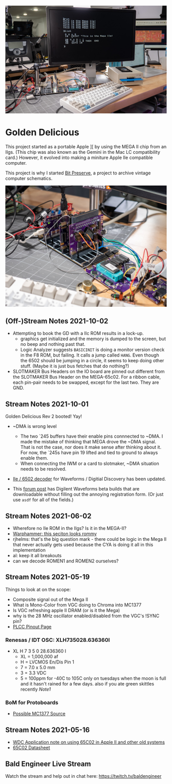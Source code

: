![demo of Mega IIe running AppleSoft](images/2022-06_05_mega_iie_rev2_with_vga_monitor.jpg)
# Golden Delicious

This project started as a portable Apple ][ by using the MEGA II chip from an IIgs. (This chip was also known as the Gemini in the Mac LC compatibility card.) However, it evolved into making a miniture Apple IIe compatible computer.

This project is why I started [Bit Preserve](https://github.com/baldengineer/bit-preserve), a project to archive vintage computer schematics.

![Mega IIe Rev2 Hardware](images/2022-06_05_mega_iie_rev2.jpg)


## (Off-)Stream Notes 2021-10-02
* Attempting to book the GD with a IIc ROM results in a lock-up.
  * graphics get initialized and the memory is dumped to the screen, but no beep and nothing past that.
  * Logic Analyzer suggests `BASICINIT` is doing a monitor version check in the F8 ROM, but failing. It calls a jump called `HANG`. Even though the 6502 should be jumping in a circle, it seems to keep doing other stuff. (Maybe it is just bus fetches that do nothing?)
* SLOTMAKER Bus Headers on the IO board are pinned out different from the SLOTMAKER Bus Header on the MEGA-65c02. For a ribbon cable, each pin-pair needs to be swapped, except for the last two. They are GND.

## Stream Notes 2021-10-01
Golden Delicious Rev 2 booted! Yay!

* \~DMA is wrong level
  * The two \`245 buffers have their enable pins connnected to \~DMA. I made the mistake of thinking that MEGA drove the \~DMA signal. That is not the case, nor does it make sense after thinking about it. For now, the \`245s have pin 19 lifted and tied to ground to always enable them. 
  * When connecting the IWM or a card to slotmaker, \~DMA situation needs to be resolved.

* [IIe / 6502 decoder](https://discord.com/channels/369243434080272385/843878836471201902/893914917676130314) for Waveforms / Digitial Discovery has been updated. 
* This [forum post](https://discord.com/channels/369243434080272385/843878836471201902/893915436620607488) has Digilent Waveforms beta builds that are downloadable without filling out the annoying registration form. (Or just use `asdf` for all of the fields.)

## Stream Notes 2021-06-02
* Wherefore no IIe ROM in the IIgs? Is it in the MEGA-II?
* [Warphammer: this seciton looks rommy](https://twitter.com/babbageboole/status/1001178057057566720/photo/1)
* rjhelms: that's the big question mark - there could be logic in the Mega II that never actually gets used because the CYA is doing it all in this implementation
* al: keep it all breakouts
* can we decode ROMEN1 and ROMEN2 ourselves?


## Stream Notes 2021-05-19
Things to look at on the scope:
* Composite signal out of the Mega II
* What is Mono-Color from VGC doing to Chroma into MC1377
* Is VGC refreshing apple II DRAM (or is it the Mega)
* why is the 28 MHz oscillator enabled/disabled from the VGC's !SYNC pin?
* [PLCC Pinout Page](https://www.sbprojects.net/knowledge/footprints/plcc/index.php)

### Renesas / IDT OSC: XLH735028.636360I 
* XL H 7 3 5 0 28.636360 I 
  * XL = 1,000,000 af
  * H = LVCMOS En/Dis Pin 1
  * 7 = 7.0 x 5.0 mm
  * 3 = 3.3 VDC
  * 5 = 100ppm for -40C to 105C only on tuesdays when the moon is full and it hasn't rained for a few days. also if you ate green skittles recently *Note1*


### BoM for Protoboards
* [Possible MC1377 Source](https://www.ebay.com/itm/192523168043?hash=item2cd346692b:g:BgIAAOSwWfda4kj6)

## Stream Notes 2021-05-16
* [WDC Application note on using 65C02 in Apple II and other old systems](https://www.westerndesigncenter.com/wdc/AN-002_W65C02S_Replacements.php)
* [65C02 Datasheet](https://www.westerndesigncenter.com/wdc/documentation/w65c02s.pdf)

## Bald Engineer Live Stream
Watch the stream and help out in chat here:
https://twitch.tv/baldengineer

